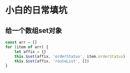 # 小白的日常填坑
## 给一个数组set对象
```js
const arr = []
for (item of arr) {
    let affix = {}
    this.$set(affix, 'orderStatus', item.orderStatus)
    this.$set(affix, 'routeList', [])
}
```
